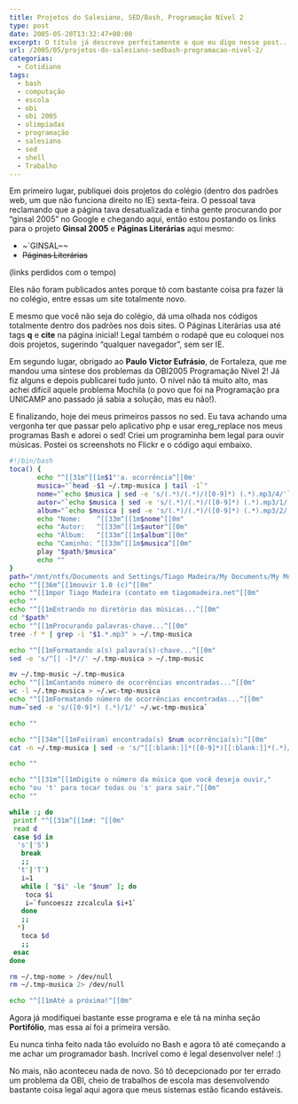 ```yaml
---
title: Projetos do Salesiano, SED/Bash, Programação Nível 2
type: post
date: 2005-05-20T13:32:47+00:00
excerpt: O título já descreve perfeitamente o que eu digo nesse post...
url: /2005/05/projetos-do-salesiano-sedbash-programacao-nivel-2/
categorias:
  - Cotidiano
tags:
  - bash
  - computação
  - escola
  - obi
  - obi 2005
  - olimpíadas
  - programação
  - salesiano
  - sed
  - shell
  - Trabalho
---
```


Em primeiro lugar, publiquei dois projetos do colégio (dentro dos padrões web, um que não funciona direito no IE) sexta-feira. O pessoal tava reclamando que a página tava desatualizada e tinha gente procurando por “ginsal 2005” no Google e chegando aqui, então estou postando os links para o projeto **Ginsal 2005** e **Páginas Literárias** aqui mesmo:

- ~`GINSAL~~
- ~~Páginas Literárias~~

(links perdidos com o tempo)

Eles não foram publicados antes porque tô com bastante coisa pra fazer lá no colégio, entre essas um site totalmente novo.

E mesmo que você não seja do colégio, dá uma olhada nos códigos totalmente dentro dos padrões nos dois sites. O Páginas Literárias usa até tags **q** e **cite** na página inicial! Legal também o rodapé que eu coloquei nos dois projetos, sugerindo “qualquer navegador”, sem ser IE.

Em segundo lugar, obrigado ao **Paulo Victor Eufrásio**, de Fortaleza, que me mandou uma síntese dos problemas da OBI2005 Programação Nível 2! Já fiz alguns e depois publicarei tudo junto. O nível não tá muito alto, mas achei difícil aquele problema Mochila (o povo que foi na Programação pra UNICAMP ano passado já sabia a solução, mas eu não!).

E finalizando, hoje dei meus primeiros passos no sed. Eu tava achando uma vergonha ter que passar pelo aplicativo php e usar ereg_replace nos meus programas Bash e adorei o sed! Criei um programinha bem legal para ouvir músicas. Postei os screenshots no Flickr e o código aqui embaixo.

```bash
#!/bin/bash
toca() {
       echo "^[[31m^[[1m$1"'a. ocorrência^[[0m'
       musica="`head -$1 ~/.tmp-musica | tail -1`"
       nome="`echo $musica | sed -e 's/(.*)/(.*)/([0-9]*) (.*).mp3/4/'`"
       autor="`echo $musica | sed -e 's/(.*)/(.*)/([0-9]*) (.*).mp3/1/'`"
       album="`echo $musica | sed -e 's/(.*)/(.*)/([0-9]*) (.*).mp3/2/'`"
       echo "Nome:    ^[[33m^[[1m$nome^[[0m"
       echo "Autor:   ^[[33m^[[1m$autor^[[0m"
       echo "Álbum:   ^[[33m^[[1m$album^[[0m"
       echo "Caminho: ^[[33m^[[1m$musica^[[0m"
       play "$path/$musica"
       echo ""
}
path="/mnt/ntfs/Documents and Settings/Tiago Madeira/My Documents/My Music"
echo "^[[36m^[[1mouvir 1.0 (c)^[[0m"
echo "^[[1mpor Tiago Madeira (contato em tiagomadeira.net^[[0m"
echo ""
echo "^[[1mEntrando no diretório das músicas...^[[0m"
cd "$path"
echo "^[[1mProcurando palavras-chave...^[[0m"
tree -f * | grep -i "$1.*.mp3" > ~/.tmp-musica

echo "^[[1mFormatando a(s) palavra(s)-chave...^[[0m"
sed -e 's/^[| -]*//' ~/.tmp-musica > ~/.tmp-music

mv ~/.tmp-music ~/.tmp-musica
echo "^[[1mContando número de ocorrências encontradas...^[[0m"
wc -l ~/.tmp-musica > ~/.wc-tmp-musica
echo "^[[1mFormatando número de ocorrências encontradas...^[[0m"
num=`sed -e 's/([0-9]*) (.*)/1/' ~/.wc-tmp-musica`

echo ""

echo "^[[34m^[[1mFoi(ram) encontrada(s) $num ocorrência(s):^[[0m"
cat -n ~/.tmp-musica | sed -e 's/^[[:blank:]]*([0-9]*)[[:blank:]]*(.*)/1: 2/'

echo ""

echo "^[[31m^[[1mDigite o número da música que você deseja ouvir,"
echo "ou 't' para tocar todas ou 's' para sair.^[[0m"
echo ""

while :; do
 printf "^[[31m^[[1m#: ^[[0m"
 read d
 case $d in
  's'|'S')
   break
   ;;
  't'|'T')
   i=1
   while [ "$i" -le "$num" ]; do
    toca $i
    i=`funcoeszz zzcalcula $i+1`
   done
   ;;
  *)
   toca $d
   ;;
 esac
done

rm ~/.tmp-nome > /dev/null
rm ~/.tmp-musica 2> /dev/null

echo "^[[1mAté a próxima!^[[0m"
```

Agora já modifiquei bastante esse programa e ele tá na minha seção **Portifólio**, mas essa aí foi a primeira versão.

Eu nunca tinha feito nada tão evoluído no Bash e agora tô até começando a me achar um programador bash. Incrível como é legal desenvolver nele! :)

No mais, não aconteceu nada de novo. Só tô decepcionado por ter errado um problema da OBI, cheio de trabalhos de escola mas desenvolvendo bastante coisa legal aqui agora que meus sistemas estão ficando estáveis.
